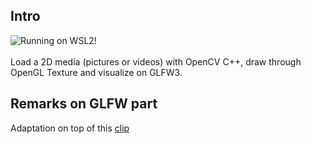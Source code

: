 ## Intro

![Running on WSL2!](https://github.com/yanuartadityan/opencv-glad-glfw3-startup/main/blob/glfw_opencv_texture.png?raw=true)
<br><br>
Load a 2D media (pictures or videos) with OpenCV C++, draw through OpenGL Texture and visualize on GLFW3.

## Remarks on GLFW part

Adaptation on top of this [clip](https://www.youtube.com/watch?v=ED-WUk440qc&ab_channel=Code%2CTech%2CandTutorials)